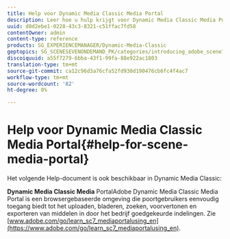```yaml
---
title: Help voor Dynamic Media Classic Media Portal
description: Leer hoe u hulp krijgt voor Dynamic Media Classic Media Portal.
uuid: d8d2ebe1-0228-43c3-8321-c51ffac7fd58
contentOwner: admin
content-type: reference
products: SG_EXPERIENCEMANAGER/Dynamic-Media-Classic
geptopics: SG_SCENESEVENONDEMAND_PK/categories/introducing_adobe_scene7
discoiquuid: a55f7279-6bba-43f1-99fa-88e922ac1803
translation-type: tm+mt
source-git-commit: ca12c96d3a76cfa52fd930d190476cb6fc4f4ac7
workflow-type: tm+mt
source-wordcount: '82'
ht-degree: 0%

---
```



# Help voor Dynamic Media Classic Media Portal{#help-for-scene-media-portal}

Het volgende Help-document is ook beschikbaar in Dynamic Media Classic:

**Dynamic Media Classic Media** PortalAdobe Dynamic Media Classic Media Portal is een browsergebaseerde omgeving die poortgebruikers eenvoudig toegang biedt tot het uploaden, bladeren, zoeken, voorvertonen en exporteren van middelen in door het bedrijf goedgekeurde indelingen. Zie [www.adobe.com/go/learn_sc7_mediaportalusing_en](https://www.adobe.com/go/learn_sc7_mediaportalusing_en).

